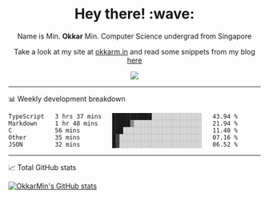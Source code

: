 <h1 align="center"> Hey there! :wave:</h1>

<p align="center">Name is Min. <strong>Okkar</strong> Min. Computer Science undergrad from Singapore</p>

<p align="center">Take a look at my site at <a href="https://okkarm.in" target="_blank">okkarm.in</a> and read some snippets from my blog <a href="https://okkarm.in/blog" target="_blank">here</a></p>

<p align="center">
  <a href="https://okkarm.in/linkedin" target='_blank'>
    <img src="https://img.shields.io/badge/linkedin-%230077B5.svg?&style=for-the-badge&logo=linkedin&logoColor=white" />
  </a>
 </p>

---

📊 Weekly development breakdown

<!--START_SECTION:waka-->
```text
TypeScript   3 hrs 37 mins   ███████████░░░░░░░░░░░░░░   43.94 % 
Markdown     1 hr 48 mins    █████▒░░░░░░░░░░░░░░░░░░░   21.94 % 
C            56 mins         ███░░░░░░░░░░░░░░░░░░░░░░   11.40 % 
Other        35 mins         █▓░░░░░░░░░░░░░░░░░░░░░░░   07.16 % 
JSON         32 mins         █▓░░░░░░░░░░░░░░░░░░░░░░░   06.52 % 
```
<!--END_SECTION:waka-->

---

📈 Total GitHub stats

<p>
  <a href="https://github.com/OkkarMin"><img src="https://github-readme-stats.vercel.app/api?username=OkkarMin&hide_border=true&show_icons=true&theme=graywhite" alt="OkkarMin's GitHub stats"></a>
</p>
